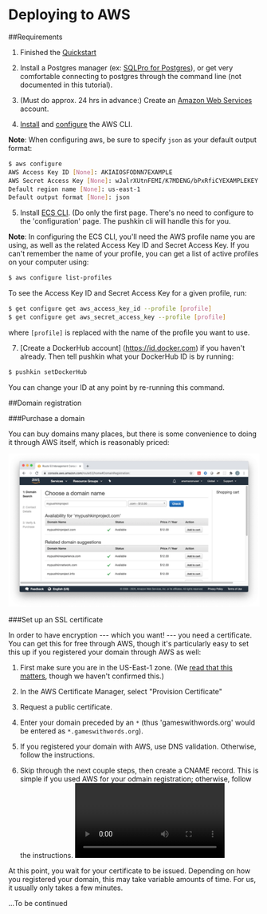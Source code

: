 # Deploying to AWS

##Requirements

1. Finished the [Quickstart](https://languagelearninglab.gitbook.io/pushkin/getting-started/quickstart)

2. Install a Postgres manager (ex: [SQLPro for Postgres](https://macpostgresclient.com/)), or get very comfortable connecting to postgres through the command line (not documented in this tutorial).

3. (Must do approx. 24 hrs in advance:) Create an [Amazon Web Services](https://aws.amazon.com/free/?sc_channel=PS&sc_campaign=acquisition_US&sc_publisher=google&sc_medium=cloud_computing_b&sc_content=aws_url_e_control_q32016&sc_detail=amazon.%20web%20services&sc_category=cloud_computing&sc_segment=188908164670&sc_matchtype=e&sc_country=US&s_kwcid=AL!4422!3!188908164670!e!!g!!amazon.%20web%20services&ef_id=WUGhAAAAAHs2P1qP:20171016145411:s.) account.

4. [Install](https://docs.aws.amazon.com/cli/latest/userguide/install-cliv2.html) and [configure](https://docs.aws.amazon.com/cli/latest/userguide/cli-chap-configure.html) the AWS CLI.

**Note**: When configuring aws, be sure to specify `json` as your default output format:

```bash
$ aws configure
AWS Access Key ID [None]: AKIAIOSFODNN7EXAMPLE
AWS Secret Access Key [None]: wJalrXUtnFEMI/K7MDENG/bPxRfiCYEXAMPLEKEY
Default region name [None]: us-east-1
Default output format [None]: json
```

5. Install [ECS CLI](https://docs.aws.amazon.com/AmazonECS/latest/developerguide/ECS_CLI_installation.html). (Do only the first page. There's no need to configure to the 'configuration' page. The pushkin cli will handle this for you.

**Note**: In configuring the ECS CLI, you'll need the AWS profile name you are using, as well as the related Access Key ID and Secret Access Key. If you can't remember the name of your profile, you can get a list of active profiles on your computer using:

```bash
$ aws configure list-profiles
```

To see the Access Key ID and Secret Access Key for a given profile, run:

```bash
$ get configure get aws_access_key_id --profile [profile]
$ get configure get aws_secret_access_key --profile [profile]
```

where `[profile]` is replaced with the name of the profile you want to use. 

7. [Create a DockerHub account] (https://id.docker.com) if you haven't already. Then tell pushkin what your DockerHub ID is by running:

```bash
$ pushkin setDockerHub
```

You can change your ID at any point by re-running this command.

##Domain registration

###Purchase a domain

You can buy domains many places, but there is some convenience to doing it through AWS itself, which is reasonably priced:

![](../.gitbook/assets/DomainPurchase.png)

###Set up an SSL certificate

In order to have encryption --- which you want! --- you need a certificate. You can get this for free through AWS, though it's particularly easy to set this up if you registered your domain through AWS as well:

1. First make sure you are in the US-East-1 zone. (We [read that this matters](https://medium.com/dailyjs/a-guide-to-deploying-your-react-app-with-aws-s3-including-https-a-custom-domain-a-cdn-and-58245251f081), though we haven't confirmed this.)

2. In the AWS Certificate Manager, select "Provision Certificate"

3. Request a public certificate.

4. Enter your domain preceded by an `*` (thus 'gameswithwords.org' would be entered as `*.gameswithwords.org`).

5. If you registered your domain with AWS, use DNS validation. Otherwise, follow the instructions. 

6. Skip through the next couple steps, then create a CNAME record. This is simple if you used AWS for your odmain registration; otherwise, follow the instructions.
![](../.gitbook/assets/SSL.mov)

At this point, you wait for your certificate to be issued. Depending on how you registered your domain, this may take variable amounts of time. For us, it usually only takes a few minutes. 

<!--####FUBAR - Setting up DNS for front-end
[These instructions?](https://medium.com/dailyjs/a-guide-to-deploying-your-react-app-with-aws-s3-including-https-a-custom-domain-a-cdn-and-58245251f081)

##Running pushkin aws init

Before continuing, make sure that Docker is running and that you are logged into DockerHub:

![](../.gitbook/assets/DockerHubLoggedIn.png)

Make sure you are in the folder for your project, then run:

```bash
$ pushkin aws init
```

**Note**: The project name you enter won't be visible to subjects. It only affects what your resources are named in AWS. Choose a name that will be transparent to you in the future.
-->
...To be continued
